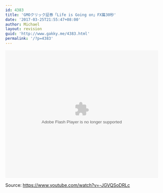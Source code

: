 ```yaml
---
id: 4383
title: 'GMOクリック証券「Life is Going on」FX篇30秒'
date: '2017-03-25T21:55:47+08:00'
author: Michael
layout: revision
guid: 'http://www.gakky.me/4383.html'
permalink: '/?p=4383'
---
```


<embed height="400" src="http://www.tudou.com/v/HGj2lEEM2NE/&bid=05&rpid=51229674&resourceId=51229674_05_05_99/v.swf" type="application/x-shockwave-flash" width="480"></embed>

Source: <https://www.youtube.com/watch?v=-JGVQSoDRLc>